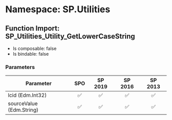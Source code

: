 # Namespace: SP.Utilities

## Function Import: SP_Utilities_Utility_GetLowerCaseString

- Is composable: false
- Is bindable: false

### Parameters

Parameter | SPO | SP 2019 | SP 2016 | SP 2013
----------|:---:|:-------:|:-------:|:-------:
lcid (Edm.Int32) | ✅ | ✅ | ✅ | ✅
sourceValue (Edm.String) | ✅ | ✅ | ✅ | ✅